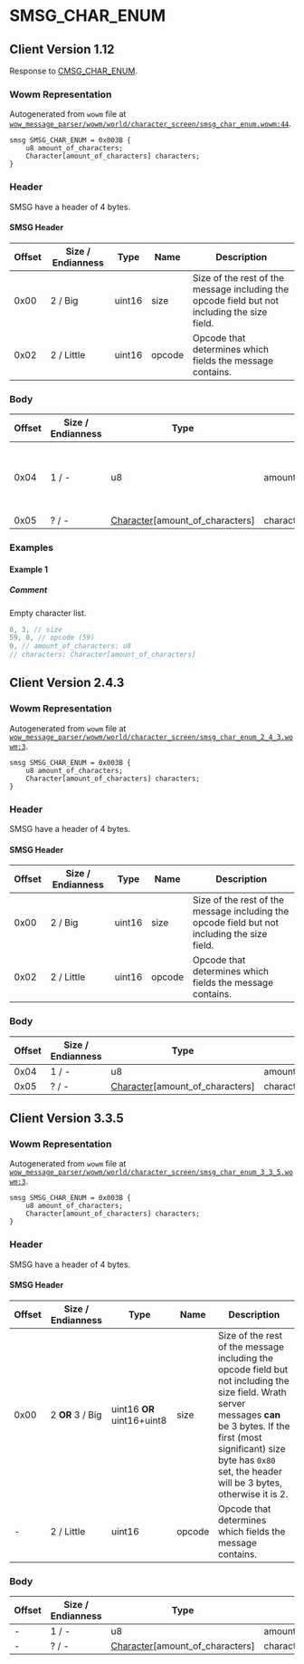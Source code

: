 # SMSG_CHAR_ENUM

## Client Version 1.12

Response to [CMSG_CHAR_ENUM](./cmsg_char_enum.md).

### Wowm Representation

Autogenerated from `wowm` file at [`wow_message_parser/wowm/world/character_screen/smsg_char_enum.wowm:44`](https://github.com/gtker/wow_messages/tree/main/wow_message_parser/wowm/world/character_screen/smsg_char_enum.wowm#L44).
```rust,ignore
smsg SMSG_CHAR_ENUM = 0x003B {
    u8 amount_of_characters;
    Character[amount_of_characters] characters;
}
```
### Header

SMSG have a header of 4 bytes.

#### SMSG Header

| Offset | Size / Endianness | Type   | Name   | Description |
| ------ | ----------------- | ------ | ------ | ----------- |
| 0x00   | 2 / Big           | uint16 | size   | Size of the rest of the message including the opcode field but not including the size field.|
| 0x02   | 2 / Little        | uint16 | opcode | Opcode that determines which fields the message contains.|

### Body

| Offset | Size / Endianness | Type | Name | Comment |
| ------ | ----------------- | ---- | ---- | ------- |
| 0x04 | 1 / - | u8 | amount_of_characters | Client can not handle values larger than 10 |
| 0x05 | ? / - | [Character](character.md)[amount_of_characters] | characters |  |

### Examples

#### Example 1

##### Comment

Empty character list.

```c
0, 3, // size
59, 0, // opcode (59)
0, // amount_of_characters: u8
// characters: Character[amount_of_characters]
```
## Client Version 2.4.3

### Wowm Representation

Autogenerated from `wowm` file at [`wow_message_parser/wowm/world/character_screen/smsg_char_enum_2_4_3.wowm:3`](https://github.com/gtker/wow_messages/tree/main/wow_message_parser/wowm/world/character_screen/smsg_char_enum_2_4_3.wowm#L3).
```rust,ignore
smsg SMSG_CHAR_ENUM = 0x003B {
    u8 amount_of_characters;
    Character[amount_of_characters] characters;
}
```
### Header

SMSG have a header of 4 bytes.

#### SMSG Header

| Offset | Size / Endianness | Type   | Name   | Description |
| ------ | ----------------- | ------ | ------ | ----------- |
| 0x00   | 2 / Big           | uint16 | size   | Size of the rest of the message including the opcode field but not including the size field.|
| 0x02   | 2 / Little        | uint16 | opcode | Opcode that determines which fields the message contains.|

### Body

| Offset | Size / Endianness | Type | Name | Comment |
| ------ | ----------------- | ---- | ---- | ------- |
| 0x04 | 1 / - | u8 | amount_of_characters |  |
| 0x05 | ? / - | [Character](character.md)[amount_of_characters] | characters |  |

## Client Version 3.3.5

### Wowm Representation

Autogenerated from `wowm` file at [`wow_message_parser/wowm/world/character_screen/smsg_char_enum_3_3_5.wowm:3`](https://github.com/gtker/wow_messages/tree/main/wow_message_parser/wowm/world/character_screen/smsg_char_enum_3_3_5.wowm#L3).
```rust,ignore
smsg SMSG_CHAR_ENUM = 0x003B {
    u8 amount_of_characters;
    Character[amount_of_characters] characters;
}
```
### Header

SMSG have a header of 4 bytes.

#### SMSG Header

| Offset | Size / Endianness | Type   | Name   | Description |
| ------ | ----------------- | ------ | ------ | ----------- |
| 0x00   | 2 **OR** 3 / Big           | uint16 **OR** uint16+uint8 | size | Size of the rest of the message including the opcode field but not including the size field. Wrath server messages **can** be 3 bytes. If the first (most significant) size byte has `0x80` set, the header will be 3 bytes, otherwise it is 2.|
| -      | 2 / Little| uint16 | opcode | Opcode that determines which fields the message contains. |

### Body

| Offset | Size / Endianness | Type | Name | Comment |
| ------ | ----------------- | ---- | ---- | ------- |
| - | 1 / - | u8 | amount_of_characters |  |
| - | ? / - | [Character](character.md)[amount_of_characters] | characters |  |

